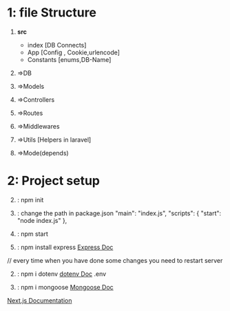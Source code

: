 # 1: file Structure

  1. **src**
      - index [DB Connects]
      - App [Config , Cookie,urlencode]
      - Constants [enums,DB-Name]
  


1. =>DB
1. =>Models
1. =>Controllers
1. =>Routes
1. =>Middlewares
1. =>Utils  [Helpers in laravel]
1. =>Mode(depends)



# 2:  Project setup 
2. : npm init

2. : change the path in package.json 
       "main": "index.js",
       "scripts": {
           "start": "node index.js"
        },

2. : npm start

2. : npm install express  [Express Doc](https://expressjs.com/en/5x/api.html)


// every time when you have done some changes you need to restart server

2. : npm i dotenv   [dotenv Doc](https://www.npmjs.com/package/dotenv)
    .env

2. : npm i mongoose  [Mongoose Doc](https://github.com/phinixBlack/mongoBasic.git)

[Next.js Documentation](https://nextjs.org/docs)
